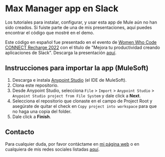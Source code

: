 # Max Manager app en Slack

Los tutoriales para instalar, configurar, y usar esta app de Mule aún no han sido creados. Si fuiste parte de una de mis presentaciones, aquí puedes encontrar el código que mostré en el demo.

Este código en español fue presentado en el evento de [Women Who Code CONNECT Recharge 2022](https://hopin.com/events/connect-recharge-2022/registration) con el título de "Mejora tu productividad creando aplicaciones de Slack". Descarga la presentación [aquí](https://www.slideshare.net/AlexandraNahomiMartn/mejora-tu-productividad-creando-aplicaciones-de-slack).

## Instrucciones para importar la app (MuleSoft)

1. Descarga e instala [Anypoint Studio](https://www.mulesoft.com/platform/studio) (el IDE de MuleSoft).
2. Clona este repositorio.
3. Desde Anypoint Studio, selecciona `File` > `Import` > `Anypoint Studio` > `Anypoint Studio project from File System` y dale click a **Next**.
4. Selecciona el repositorio que clonaste en el campo de Project Root y asegúrate de quitar el check en `Copy project into workspace` para que no haga una copia del folder.
5. Dale click a **Finish**.

## Contacto

Para cualquier duda, por favor contáctame en [mi página web](https://www.alexandramartinez.world/contact) o en cualquiera de mis redes sociales listadas [aquí](https://www.alexandramartinez.world/links).